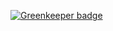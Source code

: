 
[![Greenkeeper badge](https://badges.greenkeeper.io/danwdart/todoapp.svg)](https://greenkeeper.io/)
